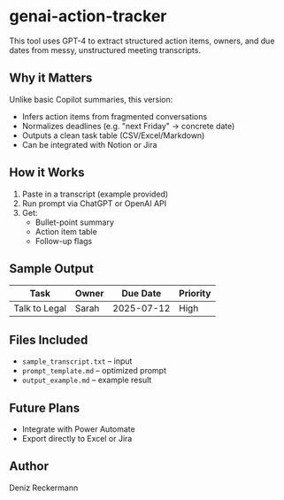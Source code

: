 # genai-action-tracker
This tool uses GPT-4 to extract structured action items, owners, and due dates from messy, unstructured meeting transcripts.

## Why it Matters
Unlike basic Copilot summaries, this version:
- Infers action items from fragmented conversations
- Normalizes deadlines (e.g. "next Friday" → concrete date)
- Outputs a clean task table (CSV/Excel/Markdown)
- Can be integrated with Notion or Jira

## How it Works
1. Paste in a transcript (example provided)
2. Run prompt via ChatGPT or OpenAI API
3. Get:
   - Bullet-point summary
   - Action item table
   - Follow-up flags

## Sample Output
| Task | Owner | Due Date | Priority |
|------|-------|----------|----------|
| Talk to Legal | Sarah | 2025-07-12 | High |

## Files Included
- `sample_transcript.txt` – input
- `prompt_template.md` – optimized prompt
- `output_example.md` – example result

## Future Plans
- Integrate with Power Automate
- Export directly to Excel or Jira

## Author
Deniz Reckermann
